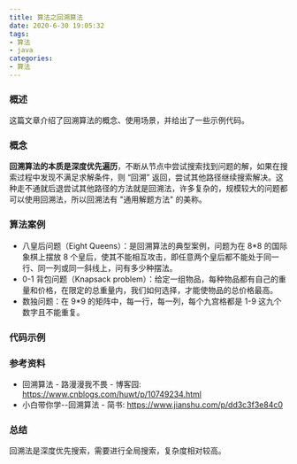 ```yaml
---
title: 算法之回溯算法
date: 2020-6-30 19:05:32
tags:
- 算法
- java
categories:
- 算法
---
```


### 概述

这篇文章介绍了回溯算法的概念、使用场景，并给出了一些示例代码。



### 概念

**回溯算法的本质是深度优先遍历**，不断从节点中尝试搜索找到问题的解，如果在搜索过程中发现不满足求解条件，则 “回溯” 返回，尝试其他路径继续搜索解决。这种走不通就后退尝试其他路径的方法就是回溯法，许多复杂的，规模较大的问题都可以使用回溯法，所以回溯法有 "通用解题方法" 的美称。



<!-- more -->



### 算法案例

- 八皇后问题（Eight Queens）：是回溯算法的典型案例，问题为在 8\*8 的国际象棋上摆放 8 个皇后，使其不能相互攻击，即任意两个皇后都不能处于同一行、同一列或同一斜线上，问有多少种摆法。
- 0-1 背包问题（Knapsack problem）：给定一组物品，每种物品都有自己的重量和价格，在限定的总重量内，我们如何选择，才能使物品的总价格最高。
- 数独问题：在 9\*9 的矩阵中，每一行，每一列，每个九宫格都是 1-9 这九个数字且不能重复。



### 代码示例



### 参考资料

- 回溯算法 - 路漫漫我不畏 - 博客园: <https://www.cnblogs.com/huwt/p/10749234.html> 
- 小白带你学--回溯算法 - 简书: <https://www.jianshu.com/p/dd3c3f3e84c0> 



### 总结

回溯法是深度优先搜索，需要进行全局搜索，复杂度相对较高。